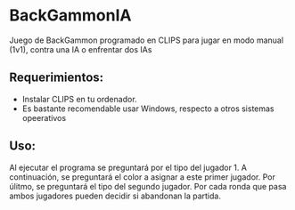 # BackGammonIA
Juego de BackGammon programado en CLIPS para jugar en modo manual (1v1), contra una IA o enfrentar dos IAs
## Requerimientos:
* Instalar CLIPS en tu ordenador.
* Es bastante recomendable usar Windows, respecto a otros sistemas opeerativos

## Uso:
Al ejecutar el programa se preguntará por el tipo del jugador 1. A continuación, se preguntará el color a asignar a este primer jugador. Por úlitmo, se preguntará el tipo del segundo jugador.
Por cada ronda que pasa ambos jugadores pueden decidir si abandonan la partida.

